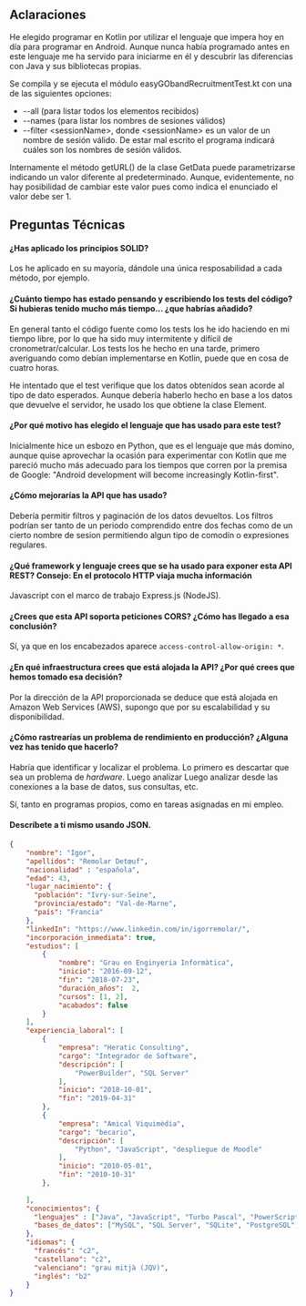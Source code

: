 Aclaraciones
------------

He elegido programar en Kotlin por utilizar el lenguaje que impera hoy en día para programar en Android. Aunque nunca 
había programado antes en este lenguaje me ha servido para iniciarme en él y descubrir las diferencias con Java y sus
bibliotecas propias.

Se compila y se ejecuta el módulo easyGObandRecruitmentTest.kt con una de las siguientes opciones:
 * --all (para listar todos los elementos recibidos)
 * --names (para listar los nombres de sesiones válidos)
 * --filter \<sessionName\>, donde \<sessionName\> es un valor de un nombre de sesión válido. De estar mal escrito el
  programa indicará cuáles son los nombres de sesión válidos.
  
Internamente el método  getURL() de la clase GetData puede parametrizarse indicando un valor diferente 
al predeterminado. Aunque, evidentemente, no hay posibilidad de cambiar este valor pues como indica el enunciado el 
valor debe ser 1. 

Preguntas Técnicas
------------------
#### ¿Has aplicado los principios SOLID?
Los he aplicado en su mayoría, dándole una única resposabilidad a cada método, por ejemplo.

#### ¿Cuánto tiempo has estado pensando y escribiendo los tests del código? Si hubieras tenido mucho más tiempo... ¿que habrías añadido?
En general tanto el código fuente como los tests los he ido haciendo en mi tiempo libre, por lo que ha sido muy intermitente
y difícil de cronometrar/calcular. Los tests los he hecho en una tarde, primero averiguando como debían implementarse en Kotlin,
puede que en cosa de cuatro horas.

He intentado que el test verifique que los datos obtenidos sean acorde al tipo de dato esperados. Aunque debería haberlo hecho
en base a los datos que devuelve el servidor, he usado los que obtiene la clase Element.

#### ¿Por qué motivo has elegido el lenguaje que has usado para este test?
Inicialmente hice un esbozo en Python, que es el lenguaje que más domino, aunque quise aprovechar la ocasión para experimentar
con Kotlin que me pareció mucho más adecuado para los tiempos que corren por la premisa de Google: "Android development will become increasingly Kotlin-first".

#### ¿Cómo mejorarías la API que has usado?
Debería permitir filtros y paginación de los datos devueltos. Los filtros podrían ser tanto de un periodo comprendido 
entre dos fechas como de un cierto nombre de sesion permitiendo algun tipo de comodín o expresiones regulares.

#### ¿Qué framework y lenguaje crees que se ha usado para exponer esta API REST? Consejo: En el protocolo HTTP viaja mucha información
Javascript con el marco de trabajo Express.js (NodeJS).

#### ¿Crees que esta API soporta peticiones CORS? ¿Cómo has llegado a esa conclusión?
Sí, ya que en los encabezados aparece `access-control-allow-origin: *`.

#### ¿En qué infraestructura crees que está alojada la API? ¿Por qué crees que hemos tomado esa decisión?
Por la dirección de la API proporcionada se deduce que está alojada en Amazon Web Services (AWS), supongo que por su
escalabilidad y su disponibilidad.

#### ¿Cómo rastrearías un problema de rendimiento en producción? ¿Alguna vez has tenido que hacerlo?
Habría que identificar y localizar el problema. Lo primero es descartar que sea un problema de _hardware_. Luego analizar
Luego analizar desde las conexiones a la base de datos, sus consultas, etc.

Sí, tanto en programas propios, como en tareas asignadas en mi empleo.

#### Descríbete a ti mismo usando JSON.
```json
{
    "nombre": "Igor",
    "apellidos": "Remolar Detœuf",
    "nacionalidad" : "española",
    "edad": 43,
    "lugar_nacimiento": {
      "población": "Ivry-sur-Seine",
      "provincia/estado": "Val-de-Marne",
      "país": "Francia"
    },
    "linkedIn": "https://www.linkedin.com/in/igorremolar/",
    "incorporación_inmediata": true,
    "estudios": [
        {
            "nombre": "Grau en Enginyeria Informàtica",
            "inicio": "2016-09-12",
            "fin": "2018-07-23",
            "duración_años":  2,
            "cursos": [1, 2],
            "acabados": false
        }
    ],
    "experiencia_laboral": [
        {
            "empresa": "Heratic Consulting",
            "cargo": "Integrador de Software",
            "descripción": [
                "PowerBuilder", "SQL Server"
            ],
            "inicio": "2018-10-01",
            "fin": "2019-04-31"
        },
        {
            "empresa": "Amical Viquimèdia",
            "cargo": "becario",
            "descripción": [
                "Python", "JavaScript", "despliegue de Moodle"
            ],
            "inicio": "2010-05-01",
            "fin": "2010-10-31"
        },
            
    ],
    "conocimientos": {
      "lenguajes" : ["Java", "JavaScript", "Turbo Pascal", "PowerScript", "Python"],
      "bases_de_datos": ["MySQL", "SQL Server", "SQLite", "PostgreSQL", "MariaDB"]
    },
    "idiomas": {
      "francés": "c2",
      "castellano": "c2",
      "valenciano": "grau mitjà (JQV)",
      "inglés": "b2"
    } 
}
```
